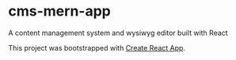# cms-mern-app
A content management system and wysiwyg editor built with React


This project was bootstrapped with [Create React App](https://github.com/facebookincubator/create-react-app).
